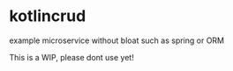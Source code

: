 # kotlincrud
example microservice without bloat such as spring or ORM

This is a WIP, please dont use yet!
